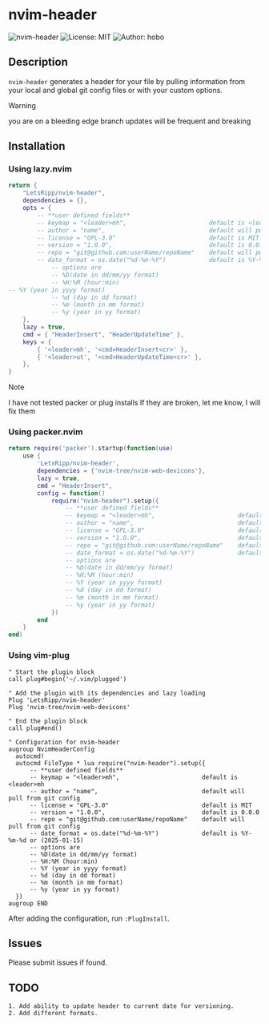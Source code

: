 [comment]: <> (File: README.md)
[comment]: <> (Author: hobo)
[comment]: <> (License: MIT)
[comment]: <> (Description: This is trash code that would make a real programmer cry blood 🤮)
[comment]: <> (Version: 0.1.0)
[comment]: <> (Date: 2025-03-16)
[comment]: <> (Repo: git@github.com:LetsRipp/nvim-header.git)
# nvim-header

![nvim-header](https://img.shields.io/badge/nvim--header-v0.1.0-blue.svg)
![License: MIT](https://img.shields.io/badge/License-MIT-yellow.svg)
![Author: hobo](https://img.shields.io/badge/Author-hobo-green.svg)

## Description

`nvim-header` generates a header for your file by pulling information from your local and global git config files or with your custom options.

> [!WARNING]
> you are on a bleeding edge branch
> updates will be frequent and breaking

## Installation

### Using lazy.nvim

```lua
return {
    "LetsRipp/nvim-header",
    dependencies = {},
    opts = {
        -- **user defined fields**
        -- keymap = "<leader>mh",                       default is <leader>mh
        -- author = "name",                             default will pull from git config
        -- license = "GPL-3.0"                          default is MIT
        -- version = "1.0.0",                           default is 0.0.0
        -- repo = "git@github.com:userName/repoName"    default will pull from git config 
        -- date_format = os.date("%d-%m-%Y")            default is %Y-%m-%d or (2025-01-15) 
            -- options are
            -- %D(date in dd/mm/yy format)
            -- %H:%M (hour:min)
-- %Y (year in yyyy format)
            -- %d (day in dd format)
            -- %m (month in mm format) 
            -- %y (year in yy format)
    },
    lazy = true,
    cmd = { "HeaderInsert", "HeaderUpdateTime" },
    keys = {
        { '<leader>mh', '<cmd>HeaderInsert<cr>' },
        { '<leader>ut', '<cmd>HeaderUpdateTime<cr>' },
    },
}
```
> [!NOTE]
> I have not tested packer or plug installs
> If they are broken, let me know, I will fix them
### Using packer.nvim

```lua
return require('packer').startup(function(use)
    use {
        'LetsRipp/nvim-header',
        dependencies = {'nvim-tree/nvim-web-devicons'},
        lazy = true,
        cmd = "HeaderInsert",
        config = function()
            require("nvim-header").setup({
                -- **user defined fields**
                -- keymap = "<leader>mh",                       default is <leader>mh
                -- author = "name",                             default will pull from git config
                -- license = "GPL-3.0"                          default is MIT
                -- version = "1.0.0",                           default is 0.0.0
                -- repo = "git@github.com:userName/repoName"    default will pull from git config 
                -- date_format = os.date("%d-%m-%Y")            default is %Y-%m-%d or (2025-01-15) 
                -- options are
                -- %D(date in dd/mm/yy format)
                -- %H:%M (hour:min)
                -- %Y (year in yyyy format)
                -- %d (day in dd format)
                -- %m (month in mm format) 
                -- %y (year in yy format)
            })
        end
    }
end)
```

### Using vim-plug

```vim
" Start the plugin block
call plug#begin('~/.vim/plugged')

" Add the plugin with its dependencies and lazy loading
Plug 'LetsRipp/nvim-header'
Plug 'nvim-tree/nvim-web-devicons'

" End the plugin block
call plug#end()

" Configuration for nvim-header
augroup NvimHeaderConfig
  autocmd!
  autocmd FileType * lua require("nvim-header").setup({
      -- **user defined fields**
      -- keymap = "<leader>mh",                       default is <leader>mh
      -- author = "name",                             default will pull from git config
      -- license = "GPL-3.0"                          default is MIT
      -- version = "1.0.0",                           default is 0.0.0
      -- repo = "git@github.com:userName/repoName"    default will pull from git config 
      -- date_format = os.date("%d-%m-%Y")            default is %Y-%m-%d or (2025-01-15) 
      -- options are
      -- %D(date in dd/mm/yy format)
      -- %H:%M (hour:min)
      -- %Y (year in yyyy format)
      -- %d (day in dd format)
      -- %m (month in mm format) 
      -- %y (year in yy format)
  })
augroup END
```

After adding the configuration, run `:PlugInstall`.

## Issues

Please submit issues if found.

## TODO
```
1. Add ability to update header to current date for versioning.
2. Add different formats.
```


